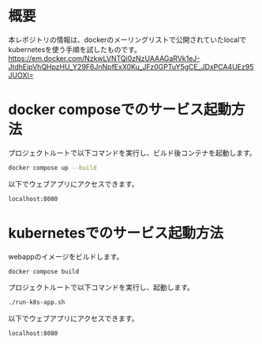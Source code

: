 # 概要
本レポジトリの情報は、dockerのメーリングリストで公開されていたlocalでkubernetesを使う手順を試したものです。
https://em.docker.com/NzkwLVNTQi0zNzUAAAGaRVk1eJ-JtdhEipVhQHpzHU_Y29F6JnNpfExX0Ku_JFz0GPTuY5gCE_JDxPCA4UEz95JUOXI=

# docker composeでのサービス起動方法
プロジェクトルートで以下コマンドを実行し、ビルド後コンテナを起動します。
```bash
docker compose up --build
```

以下でウェブアプリにアクセスできます。
```bash
localhost:8080
```

# kubernetesでのサービス起動方法
webappのイメージをビルドします。
```bash
docker compose build
```

プロジェクトルートで以下コマンドを実行し、起動します。
```bash
./run-k8s-app.sh
```

以下でウェブアプリにアクセスできます。
```bash
localhost:8080
```

